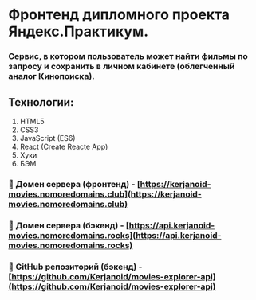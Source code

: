 # Фронтенд дипломного проекта Яндекс.Практикум.

### Сервис, в котором пользователь может найти фильмы по запросу и сохранить в личном кабинете (облегченный аналог Кинопоиска).

## Технологии:
1. HTML5
2. CSS3
3. JavaScript (ES6)
4. React (Create Reacte App)
5. Хуки
6. БЭМ

### :link: Домен сервера (фронтенд) - [https://kerjanoid-movies.nomoredomains.club](https://kerjanoid-movies.nomoredomains.club)
### :link: Домен сервера (бэкенд) - [https://api.kerjanoid-movies.nomoredomains.rocks](https://api.kerjanoid-movies.nomoredomains.rocks)
### :link: GitHub репозиторий (бэкенд) - [https://github.com/Kerjanoid/movies-explorer-api](https://github.com/Kerjanoid/movies-explorer-api)


